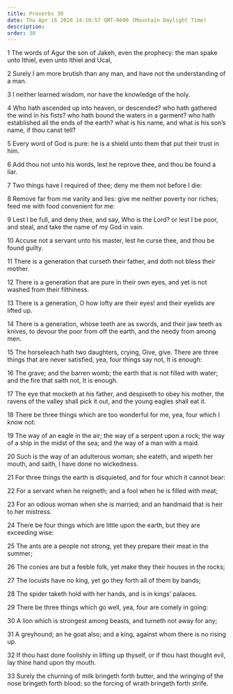 ```yaml
---
title: Proverbs 30
date: Thu Apr 16 2020 14:10:57 GMT-0600 (Mountain Daylight Time)
description: 
order: 30
---
```


<p>
  1 The words of Agur the son of Jakeh, even the prophecy: the man spake unto
  Ithiel, even unto Ithiel and Ucal,
</p>
<p>
  2 Surely I am more brutish than any man, and have not the understanding of a
  man.
</p>
<p>3 I neither learned wisdom, nor have the knowledge of the holy.</p>
<p>
  4 Who hath ascended up into heaven, or descended? who hath gathered the wind
  in his fists? who hath bound the waters in a garment? who hath established all
  the ends of the earth? what is his name, and what is his son&#x2019;s name, if
  thou canst tell?
</p>
<p>
  5 Every word of God is pure: he is a shield unto them that put their trust in
  him.
</p>
<p>
  6 Add thou not unto his words, lest he reprove thee, and thou be found a liar.
</p>
<p>7 Two things have I required of thee; deny me them not before I die:</p>
<p>
  8 Remove far from me vanity and lies: give me neither poverty nor riches; feed
  me with food convenient for me:
</p>
<p>
  9 Lest I be full, and deny thee, and say, Who is the Lord? or lest I be poor,
  and steal, and take the name of my God in vain.
</p>
<p>
  10 Accuse not a servant unto his master, lest he curse thee, and thou be found
  guilty.
</p>
<p>
  11 There is a generation that curseth their father, and doth not bless their
  mother.
</p>
<p>
  12 There is a generation that are pure in their own eyes, and yet is not
  washed from their filthiness.
</p>
<p>
  13 There is a generation, O how lofty are their eyes! and their eyelids are
  lifted up.
</p>
<p>
  14 There is a generation, whose teeth are as swords, and their jaw teeth as
  knives, to devour the poor from off the earth, and the needy from among men.
</p>
<p>
  15 The horseleach hath two daughters, crying, Give, give. There are three
  things that are never satisfied, yea, four things say not, It is enough:
</p>
<p>
  16 The grave; and the barren womb; the earth that is not filled with water;
  and the fire that saith not, It is enough.
</p>
<p>
  17 The eye that mocketh at his father, and despiseth to obey his mother, the
  ravens of the valley shall pick it out, and the young eagles shall eat it.
</p>
<p>
  18 There be three things which are too wonderful for me, yea, four which I
  know not:
</p>
<p>
  19 The way of an eagle in the air; the way of a serpent upon a rock; the way
  of a ship in the midst of the sea; and the way of a man with a maid.
</p>
<p>
  20 Such is the way of an adulterous woman; she eateth, and wipeth her mouth,
  and saith, I have done no wickedness.
</p>
<p>
  21 For three things the earth is disquieted, and for four which it cannot
  bear:
</p>
<p>
  22 For a servant when he reigneth; and a fool when he is filled with meat;
</p>
<p>
  23 For an odious woman when she is married; and an handmaid that is heir to
  her mistress.
</p>
<p>
  24 There be four things which are little upon the earth, but they are
  exceeding wise:
</p>
<p>
  25 The ants are a people not strong, yet they prepare their meat in the
  summer;
</p>
<p>
  26 The conies are but a feeble folk, yet make they their houses in the rocks;
</p>
<p>27 The locusts have no king, yet go they forth all of them by bands;</p>
<p>
  28 The spider taketh hold with her hands, and is in kings&#x2019; palaces.
</p>
<p>29 There be three things which go well, yea, four are comely in going:</p>
<p>30 A lion which is strongest among beasts, and turneth not away for any;</p>
<p>
  31 A greyhound; an he goat also; and a king, against whom there is no rising
  up.
</p>
<p>
  32 If thou hast done foolishly in lifting up thyself, or if thou hast thought
  evil, lay thine hand upon thy mouth.
</p>
<p>
  33 Surely the churning of milk bringeth forth butter, and the wringing of the
  nose bringeth forth blood: so the forcing of wrath bringeth forth strife.
</p>
